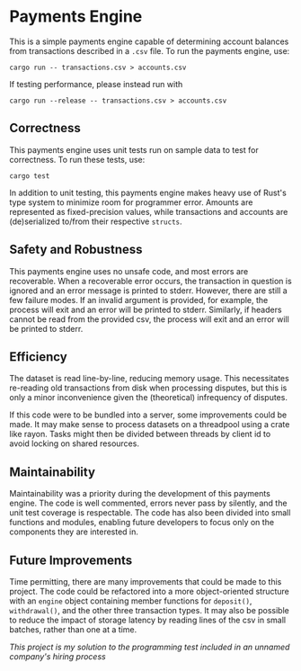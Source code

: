 # Payments Engine

This is a simple payments engine capable of determining account balances from transactions described
in a `.csv` file. To run the payments engine, use: 
```
cargo run -- transactions.csv > accounts.csv
```

If testing performance, please instead run with
```
cargo run --release -- transactions.csv > accounts.csv
```

## Correctness
This payments engine uses unit tests run on sample data to test for correctness. To run these
tests, use:
```
cargo test
```
In addition to unit testing, this payments engine makes heavy use of Rust's type system to minimize
room for programmer error. Amounts are represented as fixed-precision values, while transactions and
accounts are (de)serialized to/from their respective `structs`. 

## Safety and Robustness
This payments engine uses no unsafe code, and most errors are recoverable. When a recoverable error
occurs, the transaction in question is ignored and an error message is printed to stderr. However,
there are still a few failure modes. If an invalid argument is provided, for example, the process
will exit and an error will be printed to stderr. Similarly, if headers cannot be read from the
provided csv, the process will exit and an error will be printed to stderr. 

## Efficiency
The dataset is read line-by-line, reducing memory usage. This necessitates re-reading old
transactions from disk when processing disputes, but this is only a minor inconvenience given the
(theoretical) infrequency of disputes.

If this code were to be bundled into a server, some improvements could be made. It may make sense to
process datasets on a threadpool using a crate like rayon. Tasks might then be divided
between threads by client id to avoid locking on shared resources.

## Maintainability
Maintainability was a priority during the development of this payments engine. The code is well
commented, errors never pass by silently, and the unit test coverage is respectable. The code has
also been divided into small functions and modules, enabling future developers to focus only on the
components they are interested in.

## Future Improvements
Time permitting, there are many improvements that could be made to this project. The code could be
refactored into a more object-oriented structure with an `engine` object containing member functions
for `deposit()`, `withdrawal()`, and the other three transaction types. It may also be possible to
reduce the impact of storage latency by reading lines of the csv in small batches, rather than one
at a time.

*This project is my solution to the programming test included in an unnamed company's hiring process*
